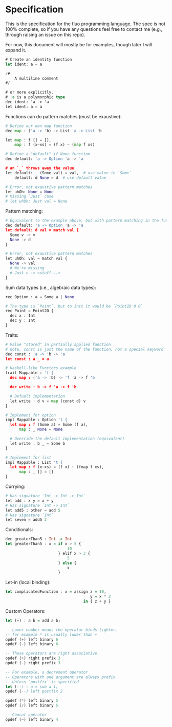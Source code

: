 # Specification

This is the specification for the fluo programming language. The spec is not 100% complete, so if you have any questions feel free to contact me (e.g., through raising an issue on this repo).

For now, this document will mostly be for examples, though later I will expand it.

```rust
# Create an identity function
let ident: a = a

/# 
    A multiline comment
#/

# or more explicitly,
# 'a is a polymorphic type
dec ident: 'a -> 'a
let ident: a = a
```

Functions can do pattern matches (must be exaustive):

```python
# Define our own map function
dec map : ('a -> 'b) -> List 'a -> List 'b

let map : f [] = [],
    map : f (x~xs) = (f x) ~ (map f xs)

# Define a "default" if None function
dec default: 'a -> Option 'a -> 'a

# an `_` throws away the value
let default: _ (Some val) = val,  # use value in `Some`
    default: d None = d  # use default value

# Error, not exaustive pattern matches
let uhOh: None = None
# Missing `Just` case
# let uhOh: Just val = None
```

Pattern matching:

```python
# Equivalent to the example above, but with pattern matching in the function body
dec default: 'a -> Option 'a -> 'a
let default: d val = match val {
  Some v -> v
  None -> d
}

# Error, not exaustive pattern matches
let uhOh: val = match val {
  None -> val
  # We're missing
  # Just v -> <stuff...>
}
```

Sum data types (i.e., algebraic data types):
```python
rec Option : a = Some a | None

# The type is `Point`, but to init it would be `Point2D 0 0`
rec Point = Point2D {
  dec x : Int
  dec y : Int
}
```

Traits:
```python
# Value "stored" in partially applied function
# note, const is just the name of the function, not a special keyword
dec const : 'a -> 'b -> 'a
let const : a _ = a

# Haskell-like Functors example
trait Mappable : 'f {
  dec map : ('a -> 'b) -> 'f 'a -> f 'b

  dec write : b -> f 'a -> f 'b

  # Defualt implementation
  let write : d v = map (const d) v
}

# Implement for option
impl Mappable : Option 't {
  let map : f (Some a) = Some (f a),
      map : _ None = None

  # Override the default implementation (equivalent)
  let write : b _ = Some b
}

# Implement for list
impl Mappable : List 't {
  let map : f (x~xs) = (f x) ~ (fmap f xs),
      map : _ [] = []
}
```

Currying:
```python
# Has signature `Int -> Int -> Int`
let add : x y = x + y
# Has signature `Int -> Int`
let add5 : other = add 5
# Has signature `Int`
let seven = add5 2
```

Conditionals:
```haskell
dec greaterThan5 : Int -> Int
let greaterThan5 : x = if x > 5 {
                           10
                       } elif x > 3 {
                           5
                       } else {
                           x
                       }
```

Let-in (local binding):
```haskell
let complicatedFunction : x = assign z = 10,
                                     y = x * 2
                                  in { z + y }
```

Custom Operators:
```haskell
let (+) : a b = add a b;

-- Lower number means the operator binds tighter,
-- for example * is usually lower than +
opdef (+) left binary 6
opdef (-) left binary 6

-- These operators are right associative
opdef (+) right prefix 3
opdef (-) right prefix 3

-- For example, a decrement operator
-- Operators with one argument are always prefix
-- Unless `postfix` is specified
let (--) : a = sub a 1;
opdef (--) left postfix 2

opdef (*) left binary 5
opdef (/) left binary 5

-- Concat operator
opdef (~) left binary 4
```
